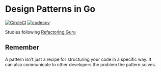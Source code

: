 # Design Patterns in Go
[![CircleCI](https://circleci.com/gh/Guilospanck/design-patterns-go-study/tree/main.svg?style=svg)](https://circleci.com/gh/Guilospanck/design-patterns-go-study/tree/main)
[![codecov](https://codecov.io/gh/Guilospanck/design-patterns-go-study/branch/main/graph/badge.svg?token=3R0NIG0J0J)](https://codecov.io/gh/Guilospanck/design-patterns-go-study)

Studies following [Refactoring Guru](https://refactoring.guru/design-patterns/go)

## Remember
A pattern isn’t just a recipe for structuring your code in a specific way. It can also communicate to other developers the problem the pattern solves.
